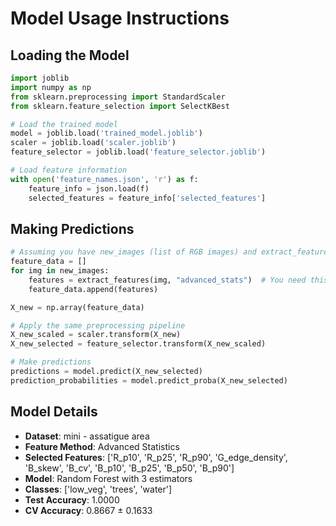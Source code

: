 # Model Usage Instructions

## Loading the Model
```python
import joblib
import numpy as np
from sklearn.preprocessing import StandardScaler
from sklearn.feature_selection import SelectKBest

# Load the trained model
model = joblib.load('trained_model.joblib')
scaler = joblib.load('scaler.joblib')
feature_selector = joblib.load('feature_selector.joblib')

# Load feature information
with open('feature_names.json', 'r') as f:
    feature_info = json.load(f)
    selected_features = feature_info['selected_features']
```

## Making Predictions
```python
# Assuming you have new_images (list of RGB images) and extract_features function
feature_data = []
for img in new_images:
    features = extract_features(img, "advanced_stats")  # You need this function
    feature_data.append(features)

X_new = np.array(feature_data)

# Apply the same preprocessing pipeline
X_new_scaled = scaler.transform(X_new)
X_new_selected = feature_selector.transform(X_new_scaled)

# Make predictions
predictions = model.predict(X_new_selected)
prediction_probabilities = model.predict_proba(X_new_selected)
```

## Model Details
- **Dataset**: mini - assatigue area
- **Feature Method**: Advanced Statistics
- **Selected Features**: ['R_p10', 'R_p25', 'R_p90', 'G_edge_density', 'B_skew', 'B_cv', 'B_p10', 'B_p25', 'B_p50', 'B_p90']
- **Model**: Random Forest with 3 estimators
- **Classes**: ['low_veg', 'trees', 'water']
- **Test Accuracy**: 1.0000
- **CV Accuracy**: 0.8667 ± 0.1633
